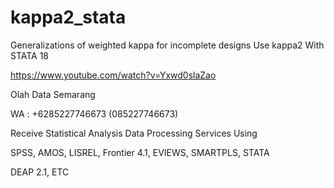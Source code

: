 # kappa2_stata
Generalizations of weighted kappa for incomplete designs Use kappa2 With STATA 18

https://www.youtube.com/watch?v=Yxwd0slaZao

Olah Data Semarang

WA : +6285227746673 (085227746673)

Receive Statistical Analysis Data Processing Services Using

SPSS, AMOS, LISREL, Frontier 4.1, EVIEWS, SMARTPLS, STATA

DEAP 2.1, ETC
